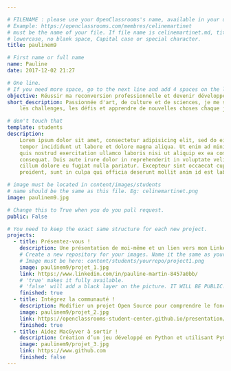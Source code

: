 ```yaml
---

# FILENAME : please use your OpenClassrooms's name, available in your url.
# Example: https://openclassrooms.com/membres/celinemartinet
# must be the name of your file. If file name is celinemartinet.md, title is celinemartinet.
# lowercase, no blank space, Capital case or special character.
title: paulinem9

# First name or full name
name: Pauline
date: 2017-12-02 21:27

# One line.
# If you need more space, go to the next line and add 4 spaces on the left, as in 'description'.
objective: Réussir ma reconversion professionnelle et devenir développeur web Python / Django. 
short_description: Passionnée d'art, de culture et de sciences, je me suis plongée depuis peu dans le monde de l'informatique. J'aime
    les challenges, les défis et apprendre de nouvelles choses chaque jours.

# don't touch that
template: students
description:
    Lorem ipsum dolor sit amet, consectetur adipisicing elit, sed do eiusmod
    tempor incididunt ut labore et dolore magna aliqua. Ut enim ad minim veniam,
    quis nostrud exercitation ullamco laboris nisi ut aliquip ex ea commodo
    consequat. Duis aute irure dolor in reprehenderit in voluptate velit esse
    cillum dolore eu fugiat nulla pariatur. Excepteur sint occaecat cupidatat non
    proident, sunt in culpa qui officia deserunt mollit anim id est laborum.

# image must be located in content/images/students
# name should be the same as this file. Eg: celinemartinet.png
image: paulinem9.jpg

# Change this to True when you do you pull request.
public: False

# You need to keep the exact same structure for each new project.
projects:
  - title: Présentez-vous !
    description: Une présentation de moi-même et un lien vers mon LinkedIn.
    # Create a new repository for your images. Name it the same as your nickname and profile picture.
    # Image must be here: content/students/yourrepo/project1.png
    image: paulinem9/projet_1.jpg
    link: https://www.linkedin.com/in/pauline-martin-8457a0bb/
    # 'true' makes it fully available.
    # 'false' will add a black layer on the picture. IT WILL BE PUBLIC!
    finished: true
  - title: Intégrez la communauté !
    description: Modifier un projet Open Source pour comprendre le fonctionnement de Git, de Github et des pull requests. 
    image: paulinem9/projet_2.jpg
    link: https://openclassrooms-student-center.github.io/presentation/students/paulinem9.html
    finished: true
  - title: Aidez MacGyver à sortir !
    description: Création d’un jeu développé en Python et utilisant PyGame.
    image: paulinem9/projet_3.jpg
    link: https://www.github.com
    finished: false
---
```

